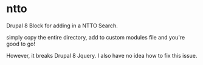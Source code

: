 # ntto


Drupal 8 Block for adding in a NTTO Search.

simply copy the entire directory, add to custom modules file and you're good to go!

However, it breaks Drupal 8 Jquery. I also have no idea how to fix this issue.